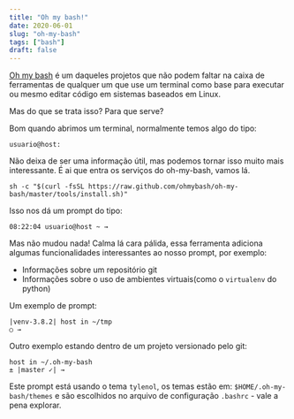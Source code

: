 ```yaml
---
title: "Oh my bash!"
date: 2020-06-01
slug: "oh-my-bash"
tags: ["bash"]
draft: false
---
```


[Oh my bash](https://ohmybash.github.io/) é um daqueles projetos que não podem faltar na caixa de ferramentas de qualquer um que use um terminal como base para executar ou mesmo editar código em sistemas baseados em Linux.

Mas do que se trata isso?
Para que serve?

Bom quando abrimos um terminal, normalmente temos algo do tipo:

	usuario@host: 
	
Não deixa de ser uma informação útil, mas podemos tornar isso muito mais interessante. É ai que entra os serviços do oh-my-bash, vamos lá.

	sh -c "$(curl -fsSL https://raw.github.com/ohmybash/oh-my-bash/master/tools/install.sh)"
	
Isso nos dá um prompt do tipo:

	08:22:04 usuario@host ~ →
	
Mas não mudou nada! Calma lá cara pálida, essa ferramenta adiciona algumas funcionalidades interessantes ao nosso prompt, por exemplo:

  * Informações sobre um repositório git
  * Informações sobre o uso de ambientes virtuais(como o `virtualenv` do python)

Um exemplo de prompt:

	|venv-3.8.2| host in ~/tmp
	○ → 
	
Outro exemplo estando dentro de um projeto versionado pelo git:
	
	host in ~/.oh-my-bash
	± |master ✓| → 
	
Este prompt está usando o tema `tylenol`, os temas estão em: `$HOME/.oh-my-bash/themes` e são escolhidos no arquivo de configuração `.bashrc` - vale a pena explorar.

